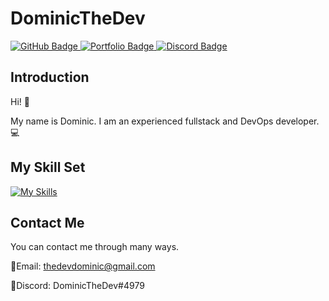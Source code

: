 
# DominicTheDev

<div id="badges">
  <a href="https://github.com/dominicthed3v">
    <img src="https://img.shields.io/badge/GitHub-black?style=for-the-badge&logo=github&logoColor=white" alt="GitHub Badge"/>
  </a>
  <a href="https://dominicthedev.com">
    <img src="https://img.shields.io/badge/Portfolio-red?style=for-the-badge&logo=website&logoColor=white" alt="Portfolio Badge"/>
  </a>
  <a href="https://discord.gg/moxiservices">
    <img src="https://img.shields.io/badge/Discord-blueviolet?style=for-the-badge&logo=Discord&logoColor=white" alt="Discord Badge"/>
  </a>
</div>
<img src="https://komarev.com/ghpvc/?username=dominicthed3v&style=flat-square&color=yellow" alt=""/>

## Introduction

Hi! 👋

My name is Dominic. I am an experienced fullstack and DevOps developer. 💻

## My Skill Set

[![My Skills](https://skillicons.dev/icons?i=apple,arduino,aws,bash,blender,bootstrap,cs,cloudflare,codepen,debian,discord,bots,docker,dotnet,express,figma,flask,git,github,gmail,heroku,html,js,css,idea,java,laravel,linux,lua,md,mongodb,mysql,nginx,nodejs,npm,php,postman,py,raspberrypi,replit,robloxstudio,sqlite,stackoverflow,tailwind,ubuntu,visualstudio,windows)](https://skillicons.dev)

## Contact Me

You can contact me through many ways.

📧Email: thedevdominic@gmail.com

💬Discord: DominicTheDev#4979

